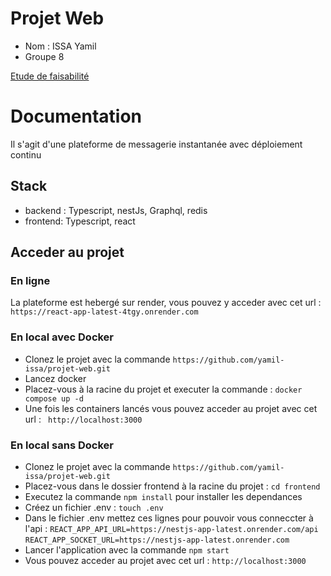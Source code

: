 # Projet Web
- Nom : ISSA Yamil
- Groupe 8

[Etude de faisabilité](study.md)

# Documentation 
Il s'agit d'une plateforme de messagerie instantanée avec déploiement continu

## Stack 
- backend : Typescript, nestJs, Graphql, redis
- frontend: Typescript, react

## Acceder au projet 

### En ligne
La plateforme est hebergé sur render, vous pouvez y acceder avec cet url : `https://react-app-latest-4tgy.onrender.com`

### En local avec Docker
- Clonez le projet avec la commande `https://github.com/yamil-issa/projet-web.git`
- Lancez docker
- Placez-vous à la racine du projet et executer la commande : `docker compose up -d`
- Une fois les containers lancés vous pouvez acceder au projet avec cet url : ` http://localhost:3000`

### En local sans Docker 
- Clonez le projet avec la commande `https://github.com/yamil-issa/projet-web.git`
- Placez-vous dans le dossier frontend à la racine du projet : `cd frontend`
- Executez la commande `npm install` pour installer les dependances 
- Créez un fichier .env : `touch .env`
- Dans le fichier .env mettez ces lignes pour pouvoir vous conneccter à l'api  : 
  `REACT_APP_API_URL=https://nestjs-app-latest.onrender.com/api`
  `REACT_APP_SOCKET_URL=https://nestjs-app-latest.onrender.com`
- Lancer l'application avec la commande `npm start`
- Vous pouvez acceder au projet avec cet url : `http://localhost:3000`

